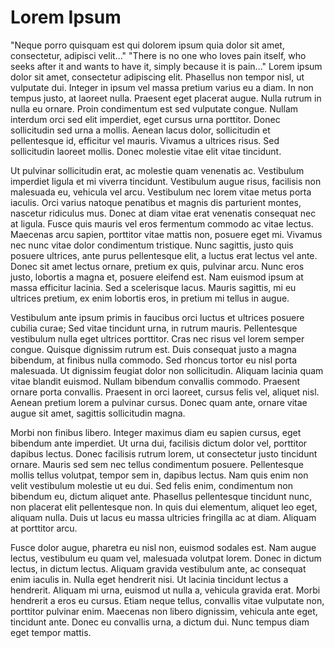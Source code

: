 # Lorem Ipsum
"Neque porro quisquam est qui dolorem ipsum quia dolor sit amet, consectetur, adipisci velit..."
"There is no one who loves pain itself, who seeks after it and wants to have it, simply because it is pain..."
Lorem ipsum dolor sit amet, consectetur adipiscing elit. Phasellus non tempor nisl, ut vulputate dui. Integer in ipsum vel massa pretium varius eu a diam. In non tempus justo, at laoreet nulla. Praesent eget placerat augue. Nulla rutrum in nulla eu ornare. Proin condimentum est sed vulputate congue. Nullam interdum orci sed elit imperdiet, eget cursus urna porttitor. Donec sollicitudin sed urna a mollis. Aenean lacus dolor, sollicitudin et pellentesque id, efficitur vel mauris. Vivamus a ultrices risus. Sed sollicitudin laoreet mollis. Donec molestie vitae elit vitae tincidunt.

Ut pulvinar sollicitudin erat, ac molestie quam venenatis ac. Vestibulum imperdiet ligula et mi viverra tincidunt. Vestibulum augue risus, facilisis non malesuada eu, vehicula vel arcu. Vestibulum nec lorem vitae metus porta iaculis. Orci varius natoque penatibus et magnis dis parturient montes, nascetur ridiculus mus. Donec at diam vitae erat venenatis consequat nec at ligula. Fusce quis mauris vel eros fermentum commodo ac vitae lectus. Maecenas arcu sapien, porttitor vitae mattis non, posuere eget mi. Vivamus nec nunc vitae dolor condimentum tristique. Nunc sagittis, justo quis posuere ultrices, ante purus pellentesque elit, a luctus erat lectus vel ante. Donec sit amet lectus ornare, pretium ex quis, pulvinar arcu. Nunc eros justo, lobortis a magna et, posuere eleifend est. Nam euismod ipsum at massa efficitur lacinia. Sed a scelerisque lacus. Mauris sagittis, mi eu ultrices pretium, ex enim lobortis eros, in pretium mi tellus in augue.

Vestibulum ante ipsum primis in faucibus orci luctus et ultrices posuere cubilia curae; Sed vitae tincidunt urna, in rutrum mauris. Pellentesque vestibulum nulla eget ultrices porttitor. Cras nec risus vel lorem semper congue. Quisque dignissim rutrum est. Duis consequat justo a magna bibendum, at finibus nulla commodo. Sed rhoncus tortor eu nisl porta malesuada. Ut dignissim feugiat dolor non sollicitudin. Aliquam lacinia quam vitae blandit euismod. Nullam bibendum convallis commodo. Praesent ornare porta convallis. Praesent in orci laoreet, cursus felis vel, aliquet nisl. Aenean pretium lorem a pulvinar cursus. Donec quam ante, ornare vitae augue sit amet, sagittis sollicitudin magna.

Morbi non finibus libero. Integer maximus diam eu sapien cursus, eget bibendum ante imperdiet. Ut urna dui, facilisis dictum dolor vel, porttitor dapibus lectus. Donec facilisis rutrum lorem, ut consectetur justo tincidunt ornare. Mauris sed sem nec tellus condimentum posuere. Pellentesque mollis tellus volutpat, tempor sem in, dapibus lectus. Nam quis enim non velit vestibulum molestie ut eu dui. Sed felis enim, condimentum non bibendum eu, dictum aliquet ante. Phasellus pellentesque tincidunt nunc, non placerat elit pellentesque non. In quis dui elementum, aliquet leo eget, aliquam nulla. Duis ut lacus eu massa ultricies fringilla ac at diam. Aliquam at porttitor arcu.

Fusce dolor augue, pharetra eu nisl non, euismod sodales est. Nam augue lectus, vestibulum eu quam vel, malesuada volutpat lorem. Donec in dictum lectus, in dictum lectus. Aliquam gravida vestibulum ante, ac consequat enim iaculis in. Nulla eget hendrerit nisi. Ut lacinia tincidunt lectus a hendrerit. Aliquam mi urna, euismod ut nulla a, vehicula gravida erat. Morbi hendrerit a eros eu cursus. Etiam neque tellus, convallis vitae vulputate non, porttitor pulvinar enim. Maecenas non libero dignissim, vehicula ante eget, tincidunt ante. Donec eu convallis urna, a dictum dui. Nunc tempus diam eget tempor mattis.